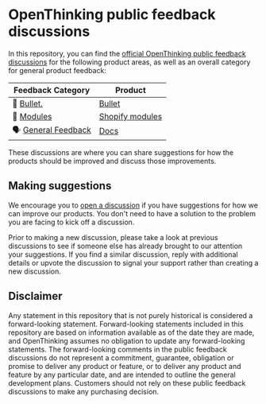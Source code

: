# OpenThinking public feedback discussions

In this repository, you can find the [official OpenThinking public feedback discussions](https://github.com/openxthinking/feedback/discussions) for the following product areas, as well as an overall category for general product feedback:

| **Feedback Category** | **Product** 	|
|---	|---	|
| 🎨 [Bullet.](https://github.com/openxthinking/feedback/discussions/categories/bullet) 	| [Bullet](https://openthinking.net/themes/bullet/) |
| 🦾 [Modules](https://github.com/openxthinking/feedback/discussions/categories/modules) 	| [Shopify modules](https://openthinking.net/shopify-modules/) 	|
| 🗣 [General Feedback](https://github.com/openxthinking/feedback/discussions/categories/general) 	| [Docs](https://docs.openthinking.net/) |

These discussions are where you can share suggestions for how the products should be improved and discuss those improvements.

## Making suggestions

We encourage you to [open a discussion](https://github.com/openxthinking/feedback/discussions) if you have suggestions for how we can improve our products. You don't need to have a solution to the problem you are facing to kick off a discussion.

Prior to making a new discussion, please take a look at previous discussions to see if someone else has already brought to our attention your suggestions. If you find a similar discussion, reply with additional details or upvote the discussion to signal your support rather than creating a new discussion.

## Disclaimer

Any statement in this repository that is not purely historical is considered a forward-looking statement. Forward-looking statements included in this repository are based on information available as of the date they are made, and OpenThinking assumes no obligation to update any forward-looking statements. The forward-looking comments in the public feedback discussions do not represent a commitment, guarantee, obligation or promise to deliver any product or feature, or to deliver any product and feature by any particular date, and are intended to outline the general development plans. Customers should not rely on these public feedback discussions to make any purchasing decision.
